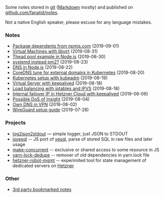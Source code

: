 Some notes stored in [git](https://git-scm.com/) ([Markdown](https://daringfireball.net/projects/markdown/) mostly) and published on [github.com/fanatid/notes](https://github.com/fanatid/notes/).

Not a native English speaker, please excuse for any language mistakes.

### Notes

  - [Package dependents from npmjs.com](https://github.com/fanatid/notes/tree/master/2019-09-01-npm-package-dependents) (2019-09-01)
  - [Virtual Machines with libvirt](https://github.com/fanatid/notes/tree/master/2019-08-31-libvirt-usage) (2019-08-31)
  - [Thead pool example in Node.js](https://github.com/fanatid/notes/tree/master/2019-08-30-node-uvthreads-sync-async) (2019-08-30)
  - [systemd instead pm2?](https://github.com/fanatid/notes/tree/master/2019-08-23-systemd-instead-pm2) (2019-08-23)
  - [DNS in Node.js](https://github.com/fanatid/notes/tree/master/2019-08-22-nodejs-dns) (2019-08-22)
  - [CoreDNS tune for external domains in Kubernetes](https://github.com/fanatid/notes/tree/master/2019-08-20-k8s-coredns-tune-for-external-domains) (2019-08-20)
  - [Kubernetes setup with kubeadm](https://github.com/fanatid/notes/tree/master/2019-08-19-kubernetes-setup-with-kubeadm) (2019-08-19)
  - [Virtual Server with keepalived](https://github.com/fanatid/notes/tree/master/2019-08-18-virtual-server-with-keepalived) (2019-08-18)
  - [Load balancing with iptables and IPVS](https://github.com/fanatid/notes/tree/master/2019-08-18-loadbalancer-iptables-ipvs) (2019-08-18)
  - [Internal failover IP in Hetzner Cloud with keepalived](https://github.com/fanatid/notes/tree/master/2019-08-06-hetzner-cloud-internal-failover-ip) (2019-08-06)
  - [Possible DoS of Insight](https://github.com/fanatid/notes/tree/master/2019-08-04-dos-insight-api) (2019-08-04)
  - [Own DNS in VPN](https://github.com/fanatid/notes/tree/master/2019-08-02-vpn-own-dns) (2019-08-02)
  - [WireGuard setup guide](https://github.com/fanatid/notes/tree/master/2019-07-28-wireguard-setup-guide) (2019-07-28)

### Projects

  - [log2json2stdout](https://github.com/fanatid/log2json2stdout) — simple logger, just JSON to STDOUT
  - [jsyesql](https://github.com/fanatid/jsyesql) -- JS port of [yesql](https://github.com/krisajenkins/yesql), parse of stored SQL in raw files and later usage
  - [make-concurrent](https://github.com/fanatid/make-concurrent) -- exclusive or shared access to some resource in JS
  - [yarn-lock-dedupe](https://github.com/fanatid/yarn-lock-dedupe) -- remover of old dependencies in yarn.lock file
  - [hetzner-robot-mgmt](https://github.com/fanatid/hetzner-robot-mgmt) -- experimited tool for state management of dedicated servers on [Hetzner](https://www.hetzner.com/)

### Other

  - [3rd party bookmarked notes](./3rd-party-bookmarked-notes.md)
